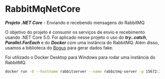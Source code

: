 # RabbitMqNetCore
***Projeto .NET Core*** - Enviando e recebendo mensagens do RabbitMQ

O objetivo do projeto é consumir os serviços de envio e recebimento usando .NET Core 5.0.
Foi aplicado nesse projeto o uso do ***try..catch***, ***Parallel.ForEach*** e do ***Docker*** com uma instância do RabbitMQ.
Além disso, usamos a biblioteca do [Bogus](https://github.com/bchavez/Bogus/wiki/Bogus-Premium) para gerar dados fake.



Foi utilizado o Docker Desktop para Windows para rodar uma instância do RabbitMQ.
```sh
docker run -d --hostname rabbitserver --name rabbitmq-server -p 15672:15672 -p 5672:5672 rabbitmq:3-management
```

